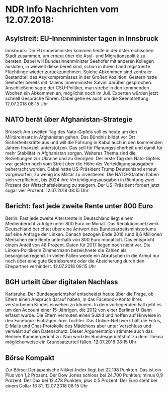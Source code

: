 # NDR Info Nachrichten vom 12.07.2018:


## Asylstreit: EU-Innenminister tagen in Innsbruck
Innsbruck: Die EU-Innenminister kommen heute in der österreichischen Stadt zusammen, um erneut über die Asyl- und Migrationspolitik zu beraten. Dabei will Bundesinnenminister Seehofer mit anderen Kollegen ausloten, in wieweit diese bereit sind, schon in ihrem Land registrierte Flüchtlinge wieder zurückzunehmen. Solche Abkommen sind zentraler Bestandteil des Asylkompromisses in der Großen Koalition. Gestern hatte Seehofer bereits mit Italiens Innenminister Salvini darüber gesprochen. Anschließend sagte der CSU-Politker, man strebe in den kommenden Wochen ein Abkommen an, möglichst noch im Juli. Experten würden jetzt schnell Gespräche führen. Dabei gehe es auch um die Seenotrettung. 12.07.2018 08:15 Uhr 

## NATO berät über Afghanistan-Strategie
Brüssel: Am zweiten Tag des Nato-Gipfels soll es heute um den Militäreinsatz in Afghanistan gehen. Das Bündnis bildet vor Ort Sicherheitskräfte aus und will die Führung in Kabul auch in den kommenden Jahren finanziell unterstützen. Das soll für Planungssicherheit und damit für mehr Stabilität in Afghanistan sorgen. Weiteres Thema sind die Beziehungen zur Ukraine und zu Georgien. Der erste Tag des Nato-Gipfels war gestern noch vom Streit über die Höhe der Verteidigungsausgaben beherrscht worden. Dabei hatte US-Präsident Trump Deutschland erneut vorgeworfen, zu wenig ins Militär zu investieren. Die NATO-Staaten haben sich verpflichtet, bis 2024 ihre Verteidigungsausgaben in Richtung zwei Prozent der Wirtschaftsleistung zu steigern. Der US-Präsident fordert jetzt sogar vier Prozent. 12.07.2018 08:15 Uhr 

## Bericht: fast jede zweite Rente unter 800 Euro
Berlin: Fast jede zweite Altersrente in Deutschland liegt einem Medienbericht zufolge unter 800 Euro im Monat. Das Redaktionsnetzwerk Deutschland berichtet über eine Antwort des Bundesarbeitsministeriums auf eine Anfrage der Linken. Danach bezogen Ende 2016 rund 8,6 Millionen Menschen eine Rente unterhalb von 800 Euro monatlich. Das entspricht einem Anteil von 48 Prozent. Daten für 2017 liegen noch nicht vor. Die Linken-Politikerin Zimmermann bezeichnete die Zahlen als besorgniserregend. In vielen Fällen werde ein Abrutschen in die Armut nur noch über eine gute Betriebsrente oder die Absicherung durch den Ehepartner verhindert. 12.07.2018 08:15 Uhr 

## BGH urteilt über digitalen Nachlass
Karlsruhe: Der Bundesgerichtshof entscheidet heute über die Frage, ob Eltern einen Anspruch darauf haben, in das Facebook-Konto ihres verstorbenen Kindes einsehen zu können. In dem vorliegenden Fall geht es um den Account einer 15-Jährigen, die 2012 von einer Berliner U-Bahn erfasst wurde. Die Eltern vermuten einen Suizid und hoffen auf Hinweise in den Facebook-Einträgen ihrer Tochter. Das Online-Netzwerk hält die Fotos, E-Mails und Chat-Protokolle des Mädchens aber unter Verschluss und verweist auf den Datenschutz. Dieser Argumentation stimmte auch das Berliner Kammergericht zu. Nun wird der Bundesgerichtshof zu dem Thema möglicherweise ein Grundsatzurteil fällen. 12.07.2018 08:15 Uhr 

## Börse Kompakt
Zur Börse: Der japanische Nikkei-Index liegt bei 22.198 Punkten. Das ist ein Plus von 1,2 Prozent. Der Dow Jones schloss bei 24.700 Punkten; minus 0,9 Prozent. Der Dax bei 12.478 Punkten; plus 0,5 Prozent. Der Euro steht bei einem Dollar 16 81. 12.07.2018 08:15 Uhr 
